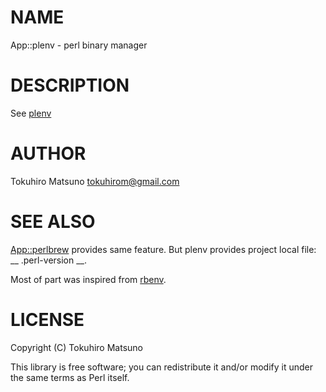 # NAME

App::plenv - perl binary manager

# DESCRIPTION

See [plenv](http://search.cpan.org/perldoc?plenv)

# AUTHOR

Tokuhiro Matsuno <tokuhirom@gmail.com>

# SEE ALSO

[App::perlbrew](http://search.cpan.org/perldoc?App::perlbrew) provides same feature. But plenv provides project local file: __ .perl-version __.

Most of part was inspired from [rbenv](https://github.com/sstephenson/rbenv).

# LICENSE

Copyright (C) Tokuhiro Matsuno

This library is free software; you can redistribute it and/or modify
it under the same terms as Perl itself.
